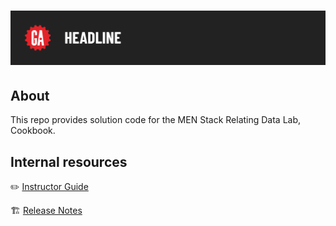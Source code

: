 # ![MEN Stack Relating Data Lab - Cookbook - Solution](./internal-resources/assets/tktk-hero.png)

## About

This repo provides solution code for the MEN Stack Relating Data Lab, Cookbook. 

## Internal resources

✏️ [Instructor Guide](./internal-resources/instructor-guide.md)

🏗️ [Release Notes](./internal-resources/release-notes.md)
